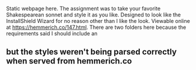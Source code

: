 Static webpage here. The assignment was to take your favorite Shakespearean sonnet and style it as you like. Designed to look like 
the InstallShield Wizard for no reason other than I like the look. Viewable online at https://hemmerich.co/147.html.
There are two folders here because the requirements said I should include an <h2> but the styles weren't being parsed correctly
when served from hemmerich.co

